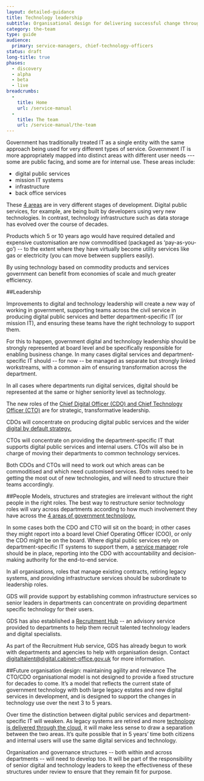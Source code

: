 ```yaml
---
layout: detailed-guidance
title: Technology leadership
subtitle: Organisational design for delivering successful change through technology
category: the-team
type: guide
audience:
  primary: service-managers, chief-technology-officers
status: draft
long-title: true
phases:
  - discovery
  - alpha
  - beta
  - live
breadcrumbs:
  -
    title: Home
    url: /service-manual
  -
    title: The team
    url: /service-manual/the-team
---
```

Government has traditionally treated IT as a single entity with the same approach being used for very different types of service. Government IT is more appropriately mapped into distinct areas with different user needs --- some are public facing, and some are for internal use. These areas include:

* digital public services
* mission IT systems
* infrastructure
* back office services

These [4 areas](https://gds.blog.gov.uk/2013/05/21/rebalancing-tech-across-gov/) are in very different stages of development. Digital public services, for example, are being built by developers using very new technologies. In contrast, technology infrastructure such as data storage has evolved over the course of decades.

Products which 5 or 10 years ago would have required detailed and expensive customisation are now commoditised (packaged as ‘pay-as-you-go’) -- to the extent where they have virtually become utility services like gas or electricity (you can move between suppliers easily).

By using technology based on commodity products and services government can benefit from economies of scale and much greater efficiency.

##Leadership

Improvements to digital and technology leadership will create a new way of working in government, supporting teams across the civil service in producing digital public services and better department-specific IT (or mission IT), and ensuring these teams have the right technology to support them.

For this to happen, government digital and technology leadership should be strongly represented at board level and be specifically responsible for enabling business change. In many cases digital services and department-specific IT should -- for now -- be managed as separate but strongly linked workstreams, with a common aim of ensuring transformation across the department.

In all cases where departments run digital services, digital should be represented at the same or higher seniority level as technology.

The new roles of the [Chief Digital Officer (CDO) and Chief Technology Officer (CTO)](/service-manual/the-team/recruitment/job-descriptions) are for strategic, transformative leadership.

CDOs will concentrate on producing digital public services and the wider [digital by default strategy.](/service-manual/digital-by-default)

CTOs will concentrate on providing the department-specific IT that supports digital public services and internal users. CTOs will also be in charge of moving their departments to common technology services.

Both CDOs and CTOs will need to work out which areas can be commoditised and which need customised services. Both roles need to be getting the most out of new technologies, and will need to structure their teams accordingly.


##People
Models, structures and strategies are irrelevant without the right people in the right roles. The best way to restructure senior technology roles will vary across departments according to how much involvement they have across the [4 areas of government technology.](https://gds.blog.gov.uk/2013/05/21/rebalancing-tech-across-gov/)

In some cases both the CDO and CTO will sit on the board; in other cases they might report into a board level Chief Operating Officer (COO), or only the CDO might be on the board. 
Where digital public services rely on department-specific IT systems to support them, a [service manager](/service-manual/the-team/service-manager) role should be in place, reporting into the CDO with accountability and decision-making authority for the end-to-end service.

In all organisations, roles that manage existing contracts, retiring legacy systems, and providing infrastructure services should be subordinate to leadership roles.

GDS will provide support by establishing common infrastructure services so senior leaders in departments can concentrate on providing department specific technology for their users.

GDS has also established a [Recruitment Hub](/service-manual/the-team/recruitment/hub) -- an advisory service provided to departments to help them recruit talented technology leaders and digital specialists.

As part of the Recruitment Hub service, GDS has already begun to work with departments and agencies to help with organisation design. Contact [digitaltalent@digital.cabinet-office.gov.uk](mailto:digitaltalent@digital.cabinet-office.gov.uk) for more information.

##Future organisation design: maintaining agility and relevance
The CTO/CDO organisational model is not designed to provide a fixed structure for decades to come. It’s a model that reflects the current state of government technology with both large legacy estates and new digital services in development, and is designed to support the changes in technology use over the next 3 to 5 years.

Over time the distinction between digital public services and department-specific IT will weaken. As legacy systems are retired and more [technology is delivered through the cloud](https://www.gov.uk/government/policies/transforming-government-services-to-make-them-more-efficient-and-effective-for-users/supporting-pages/buying-cloud-based-it-products-and-services), it will make less sense to draw a separation between the two areas. It’s quite possible that in 5 years’ time both citizens and internal users will use the same digital services and technology.

Organisation and governance structures -- both within and across departments -- will need to develop too. It will be part of the responsibility of senior digital and technology leaders to keep the effectiveness of these structures under review to ensure that they remain fit for purpose.
